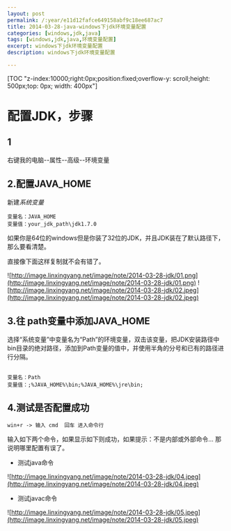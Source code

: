 ```yaml
---
layout: post
permalink: /:year/e11d12fafce649158abf9c18ee687ac7
title: 2014-03-28-java-windows下jdk环境变量配置
categories: [windows,jdk,java]
tags: [windows,jdk,java,环境变量配置]
excerpt: windows下jdk环境变量配置
description: windows下jdk环境变量配置

---
```



[TOC "z-index:10000;right:0px;position:fixed;overflow-y: scroll;height: 500px;top: 0px; width: 400px"]

# 配置JDK，步骤 #

## 1 ##

右键我的电脑--属性--高级--环境变量

## 2.配置JAVA_HOME ##

新建*系统变量*

```
变量名：JAVA_HOME      
变量值：your_jdk_path\jdk1.7.0  
```

如果你是64位的windows但是你装了32位的JDK，并且JDK装在了默认路径下，那么要看清楚。

直接像下面这样复制就不会有错了。

![http://image.linxingyang.net/image/note/2014-03-28-jdk/01.png](http://image.linxingyang.net/image/note/2014-03-28-jdk/01.png)
![http://image.linxingyang.net/image/note/2014-03-28-jdk/02.jpeg](http://image.linxingyang.net/image/note/2014-03-28-jdk/02.jpeg)

## 3.往 path变量中添加JAVA_HOME ##

选择“系统变量”中变量名为“Path”的环境变量，双击该变量，把JDK安装路径中bin目录的绝对路径，添加到Path变量的值中，并使用半角的分号和已有的路径进行分隔。

```

变量名：Path
变量值：;%JAVA_HOME%\bin;%JAVA_HOME%\jre\bin;

```

## 4.测试是否配置成功 ##

`win+r -> 输入 cmd  回车 进入命令行`

输入如下两个命令，如果显示如下则成功，如果提示：不是内部或外部命令... 那说明哪里配置有误了。

* 测试java命令

![http://image.linxingyang.net/image/note/2014-03-28-jdk/04.jpeg](http://image.linxingyang.net/image/note/2014-03-28-jdk/04.jpeg)

* 测试javac命令

![http://image.linxingyang.net/image/note/2014-03-28-jdk/05.jpeg](http://image.linxingyang.net/image/note/2014-03-28-jdk/05.jpeg)

